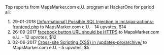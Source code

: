 Top reports from MapsMarker.com e.U. program at HackerOne for period all:

1. 29-01-2018 [[Informational] Possible SQL Injection in inc/ajax-actions-frontend.php](https://hackerone.com/reports/310280) to MapsMarker.com e.U. - 14 upvotes, $14
2. 26-09-2017 [facebook button URL should be HTTPS](https://hackerone.com/reports/271928) to MapsMarker.com e.U. - 12 upvotes, $12
3. 02-06-2017 [Cross-site Scripting (XSS) in /updates-pro/archive/](https://hackerone.com/reports/235866) to MapsMarker.com e.U. - 5 upvotes, $5
